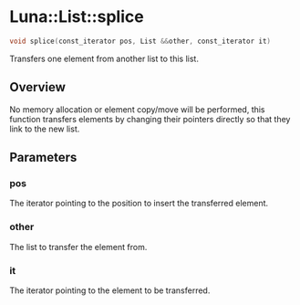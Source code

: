 # Luna::List::splice

```c++
void splice(const_iterator pos, List &&other, const_iterator it)
```

Transfers one element from another list to this list. 

## Overview
No memory allocation or element copy/move will be performed, this function transfers elements by changing their pointers directly so that they link to the new list. 

## Parameters
### pos
The iterator pointing to the position to insert the transferred element. 

### other
The list to transfer the element from. 

### it
The iterator pointing to the element to be transferred. 

